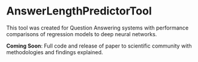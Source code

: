 # AnswerLengthPredictorTool
This tool was created for Question Answering systems with performance comparisons of regression models to deep neural networks.

**Coming Soon**: Full code and release of paper to scientific community with methodologies and findings explained.

